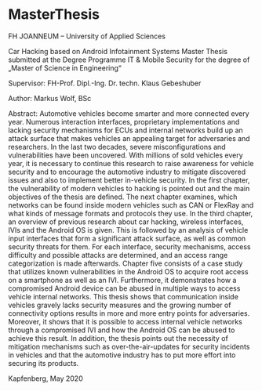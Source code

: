 # MasterThesis

FH JOANNEUM – University of Applied Sciences

Car Hacking based on Android Infotainment Systems
Master Thesis
submitted at the Degree Programme IT & Mobile Security
for the degree of „Master of Science in Engineering“

Supervisor:
FH-Prof. Dipl.-Ing. Dr. techn. Klaus Gebeshuber

Author:
Markus Wolf, BSc

Abstract:
Automotive vehicles become smarter and more connected every year. Numerous
interaction interfaces, proprietary implementations and lacking security mechanisms
for ECUs and internal networks build up an attack surface that makes vehicles an
appealing target for adversaries and researchers. In the last two decades, severe
misconfigurations and vulnerabilities have been uncovered. With millions of sold
vehicles every year, it is necessary to continue this research to raise awareness for
vehicle security and to encourage the automotive industry to mitigate discovered issues
and also to implement better in-vehicle security.
In the first chapter, the vulnerability of modern vehicles to hacking is pointed out and
the main objectives of the thesis are defined. The next chapter examines, which
networks can be found inside modern vehicles such as CAN or FlexRay and what
kinds of message formats and protocols they use. In the third chapter, an overview of
previous research about car hacking, wireless interfaces, IVIs and the Android OS is
given. This is followed by an analysis of vehicle input interfaces that form a significant
attack surface, as well as common security threats for them. For each interface,
security mechanisms, access difficulty and possible attacks are determined, and an
access range categorization is made afterwards. Chapter five consists of a case study
that utilizes known vulnerabilities in the Android OS to acquire root access on a
smartphone as well as an IVI. Furthermore, it demonstrates how a compromised
Android device can be abused in multiple ways to access vehicle internal networks.
This thesis shows that communication inside vehicles gravely lacks security measures
and the growing number of connectivity options results in more and more entry points
for adversaries. Moreover, it shows that it is possible to access internal vehicle
networks through a compromised IVI and how the Android OS can be abused to
achieve this result. In addition, the thesis points out the necessity of mitigation
mechanisms such as over-the-air-updates for security incidents in vehicles and that the
automotive industry has to put more effort into securing its products.

Kapfenberg, May 2020
